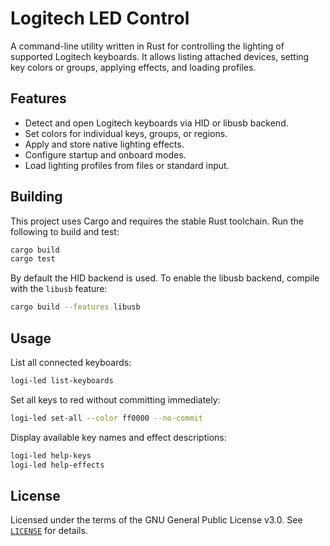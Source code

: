 # Logitech LED Control

A command-line utility written in Rust for controlling the lighting of supported Logitech keyboards. It allows listing attached devices, setting key colors or groups, applying effects, and loading profiles.

## Features

- Detect and open Logitech keyboards via HID or libusb backend.
- Set colors for individual keys, groups, or regions.
- Apply and store native lighting effects.
- Configure startup and onboard modes.
- Load lighting profiles from files or standard input.

## Building

This project uses Cargo and requires the stable Rust toolchain. Run the following to build and test:

```bash
cargo build
cargo test
```

By default the HID backend is used. To enable the libusb backend, compile with the `libusb` feature:

```bash
cargo build --features libusb
```

## Usage

List all connected keyboards:

```bash
logi-led list-keyboards
```

Set all keys to red without committing immediately:

```bash
logi-led set-all --color ff0000 --no-commit
```

Display available key names and effect descriptions:

```bash
logi-led help-keys
logi-led help-effects
```

## License

Licensed under the terms of the GNU General Public License v3.0. See [`LICENSE`](LICENSE) for details.
